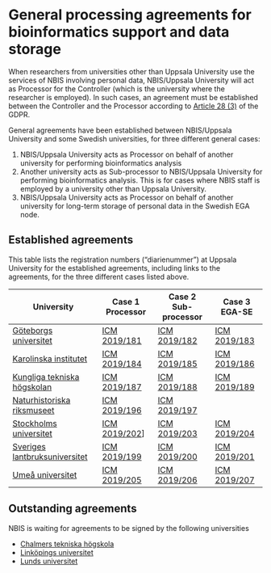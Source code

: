 # General processing agreements for bioinformatics support and data storage
When researchers from universities other than Uppsala University use the services of NBIS involving personal data, NBIS/Uppsala University will act as Processor for the Controller (which is the university where the researcher is employed). In such cases, an agreement must be established between the Controller and the Processor according to [Article 28 (3)](https://gdpr-info.eu/art-28-gdpr/) of the GDPR.

General agreements have been established between NBIS/Uppsala University and some Swedish universities, for three different general cases:

1. NBIS/Uppsala University acts as Processor on behalf of another university for performing bioinformatics analysis
2. Another university acts as Sub-processor to NBIS/Uppsala University for performing bioinformatics analysis. This is for cases where NBIS staff is employed by a university other than Uppsala University.
3. NBIS/Uppsala University acts as Processor on behalf of another university for long-term storage of personal data in the Swedish EGA node.

## Established agreements
This table lists the registration numbers (“diarienummer”) at Uppsala University for the established agreements, including links to the agreements, for the three different cases listed above.

| University | Case 1 Processor | Case 2 Sub-processor | Case 3 EGA-SE |
| --- | --- | --- | --- |
| [Göteborgs universitet](https://www.gu.se/) | [ICM 2019/181](/agreements/Diarie-NBIS-ICM-2019_181-GU-PUB.pdf) | [ICM 2019/182](/agreements/Diarie-NBIS-ICM-2019_182-GU-PUUB.pdf) | [ICM 2019/183](/agreements/Diarie-NBIS-ICM-2019_183-GU-PUB.pdf) |
| [Karolinska institutet](https://ki.se/) | [ICM 2019/184](/agreements/Diarie-NBIS-ICM-2019_184-KI-PUB.pdf) | [ICM 2019/185](/agreements/Diarie-NBIS-ICM-2019_185-KI-PUUB.pdf) | [ICM 2019/186](/agreements/Diarie-NBIS-ICM-2019_186-KI-PUB.pdf) |
| [Kungliga tekniska högskolan](https://www.kth.se/) | [ICM 2019/187](/agreements/Diarie-NBIS-ICM-2019_187-KTH-PUB.pdf) | [ICM 2019/188](/agreements/Diarie-NBIS-ICM-2019_188-KTH-PUUB.pdf) | [ICM 2019/189](/agreements/Diarie-NBIS-ICM-2019_189-KTH-PUB.pdf) |
| [Naturhistoriska riksmuseet](https://www.nrm.se/) | [ICM 2019/196](/agreements/Diarie-NBIS-ICM-2019_196-NRM-PUB.pdf) | [ICM 2019/197](/agreements/Diarie-NBIS-ICM-2019_197-NRM-PUUB.pdf) |   |
| [Stockholms universitet](https://www.su.se/) | [ICM 2019/202](/agreements/Diarie-NBIS-ICM-2019_202-SU-PUB.pdf)] | [ICM 2019/203](/agreements/Diarie-NBIS-ICM-2019_203-SU-PUUB.pdf) | [ICM 2019/204](/agreements/Diarie-NBIS-ICM-2019_204-SU-PUB.pdf) |
| [Sveriges lantbruksuniversitet](https://www.slu.se/) | [ICM 2019/199](/agreements/Diarie-NBIS-ICM-2019_199-SLU-PUB.pdf) | [ICM 2019/200](/agreements/Diarie-NBIS-ICM-2019_200-SLU-PUUB.pdf) | [ICM 2019/201](/agreements/Diarie-NBIS-ICM-2019_201-SLU-PUB.pdf) |
| [Umeå universitet](https://www.umu.se/) | [ICM 2019/205](/agreements/Diarie-NBIS-ICM-2019_205-UmU-PUB.pdf) | [ICM 2019/206](/agreements/Diarie-NBIS-ICM-2019_206-UmU-PUUB.pdf) | [ICM 2019/207](/agreements/Diarie-NBIS-ICM-2019_207-UmU-PUB.pdf) |

## Outstanding agreements
NBIS is waiting for agreements to be signed by the following universities

* [Chalmers tekniska högskola](https://www.chalmers.se/)
* [Linköpings universitet](https://liu.se/)
* [Lunds universitet](https://www.lu.se/)